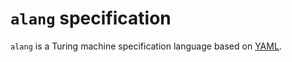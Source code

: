 # `alang` specification

`alang` is a Turing machine specification language based on [YAML](https://en.wikipedia.org/wiki/YAML).